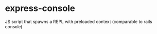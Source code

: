 # express-console
JS script that spawns a REPL with preloaded context (comparable to rails console)
